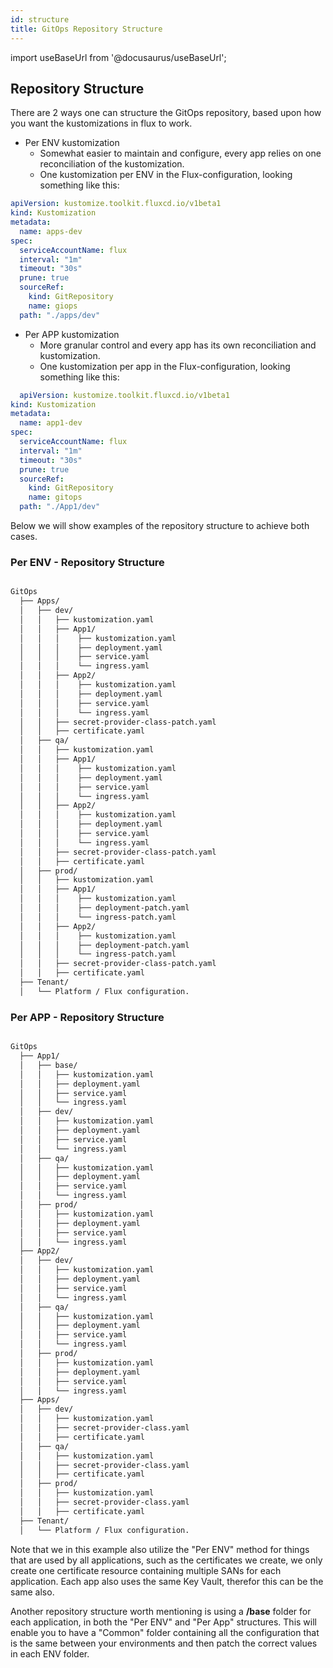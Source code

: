 ```yaml
---
id: structure
title: GitOps Repository Structure
---
```


import useBaseUrl from '@docusaurus/useBaseUrl';

## Repository Structure

There are 2 ways one can structure the GitOps repository, based upon how you want the kustomizations in flux to work.

- Per ENV kustomization
  - Somewhat easier to maintain and configure, every app relies on one reconciliation of the kustomization.
  - One kustomization per ENV in the Flux-configuration, looking something like this:

```yaml
apiVersion: kustomize.toolkit.fluxcd.io/v1beta1
kind: Kustomization
metadata:
  name: apps-dev
spec:
  serviceAccountName: flux
  interval: "1m"
  timeout: "30s"
  prune: true
  sourceRef:
    kind: GitRepository
    name: giops
  path: "./apps/dev"

```

- Per APP kustomization
  - More granular control and every app has its own reconciliation and kustomization.
  - One kustomization per app in the Flux-configuration, looking something like this:

```yaml
  apiVersion: kustomize.toolkit.fluxcd.io/v1beta1
kind: Kustomization
metadata:
  name: app1-dev
spec:
  serviceAccountName: flux
  interval: "1m"
  timeout: "30s"
  prune: true
  sourceRef:
    kind: GitRepository
    name: gitops
  path: "./App1/dev"
```

Below we will show examples of the repository structure to achieve both cases.

### Per ENV - Repository Structure

```bash

GitOps
  ├── Apps/
  │   ├── dev/
  │   │   ├── kustomization.yaml
  │   │   ├── App1/
  │   │   │    ├── kustomization.yaml
  │   │   │    ├── deployment.yaml
  │   │   │    ├── service.yaml
  │   │   │    └── ingress.yaml
  │   │   ├── App2/
  │   │   │    ├── kustomization.yaml
  │   │   │    ├── deployment.yaml
  │   │   │    ├── service.yaml
  │   │   │    └── ingress.yaml
  │   │   ├── secret-provider-class-patch.yaml
  │   │   ├── certificate.yaml
  │   ├── qa/
  │   │   ├── kustomization.yaml
  │   │   ├── App1/
  │   │   │    ├── kustomization.yaml
  │   │   │    ├── deployment.yaml
  │   │   │    ├── service.yaml
  │   │   │    └── ingress.yaml
  │   │   ├── App2/
  │   │   │    ├── kustomization.yaml
  │   │   │    ├── deployment.yaml
  │   │   │    ├── service.yaml
  │   │   │    └── ingress.yaml
  │   │   ├── secret-provider-class-patch.yaml
  │   │   ├── certificate.yaml
  │   ├── prod/
  │   │   ├── kustomization.yaml
  │   │   ├── App1/
  │   │   │    ├── kustomization.yaml
  │   │   │    ├── deployment-patch.yaml
  │   │   │    └── ingress-patch.yaml
  │   │   ├── App2/
  │   │   │    ├── kustomization.yaml
  │   │   │    ├── deployment-patch.yaml
  │   │   │    └── ingress-patch.yaml
  │   │   ├── secret-provider-class-patch.yaml
  │   │   ├── certificate.yaml
  ├── Tenant/
  │   └── Platform / Flux configuration.
```

### Per APP - Repository Structure

```bash

GitOps
  ├── App1/
  │   ├── base/
  │   │   ├── kustomization.yaml
  │   │   ├── deployment.yaml
  │   │   ├── service.yaml
  │   │   └── ingress.yaml
  │   ├── dev/
  │   │   ├── kustomization.yaml
  │   │   ├── deployment.yaml
  │   │   ├── service.yaml
  │   │   └── ingress.yaml
  │   ├── qa/
  │   │   ├── kustomization.yaml
  │   │   ├── deployment.yaml
  │   │   ├── service.yaml
  │   │   └── ingress.yaml
  │   ├── prod/
  │   │   ├── kustomization.yaml
  │   │   ├── deployment.yaml
  │   │   ├── service.yaml
  │   │   └── ingress.yaml
  ├── App2/
  │   ├── dev/
  │   │   ├── kustomization.yaml
  │   │   ├── deployment.yaml
  │   │   ├── service.yaml
  │   │   └── ingress.yaml
  │   ├── qa/
  │   │   ├── kustomization.yaml
  │   │   ├── deployment.yaml
  │   │   ├── service.yaml
  │   │   └── ingress.yaml
  │   ├── prod/
  │   │   ├── kustomization.yaml
  │   │   ├── deployment.yaml
  │   │   ├── service.yaml
  │   │   └── ingress.yaml
  ├── Apps/
  │   ├── dev/
  │   │   ├── kustomization.yaml
  │   │   ├── secret-provider-class.yaml
  │   │   ├── certificate.yaml
  │   ├── qa/
  │   │   ├── kustomization.yaml
  │   │   ├── secret-provider-class.yaml
  │   │   ├── certificate.yaml
  │   ├── prod/
  │   │   ├── kustomization.yaml
  │   │   ├── secret-provider-class.yaml
  │   │   ├── certificate.yaml
  ├── Tenant/
  │   └── Platform / Flux configuration.
```

Note that we in this example also utilize the "Per ENV" method for things that are used by all applications, such as the certificates we create, we only create one certificate resource containing multiple SANs for each application. Each app also uses the same Key Vault, therefor this can be the same also.

Another repository structure worth mentioning is using a **/base** folder for each application, in both the "Per ENV" and "Per App" structures. 
This will enable you to have a "Common" folder containing all the configuration that is the same between your environments and then patch the correct values in each ENV folder.
